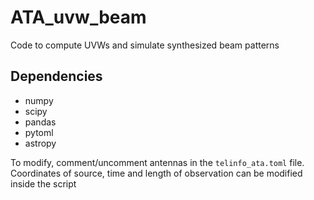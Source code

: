 # ATA_uvw_beam
Code to compute UVWs and simulate synthesized beam patterns

Dependencies
------------
- numpy
- scipy
- pandas
- pytoml
- astropy

To modify, comment/uncomment antennas in the `telinfo_ata.toml` file. Coordinates of source, time and length of observation can be modified inside the script
